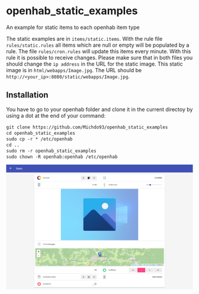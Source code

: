 # openhab_static_examples
An example for static items to each openhab item type

The static examples are in `items/static.items`. With the rule file `rules/static.rules` all items which are null or empty will be populated by a rule. The file `rules/cron.rules` will update this items every minute. With this rule it is possible to receive changes. Please make sure that in both files you should change the `ip address` in the URL for the static image. This static image is in `html/webapps/Image.jpg`. The URL should be `http://<your_ip>:8080/static/webapps/Image.jpg`.

## Installation

You have to go to your openhab folder and clone it in the current directoy by using a dot at the end of your command:

```
git clone https://github.com/Michdo93/openhab_static_examples
cd openhab_static_examples
sudo cp -r * /etc/openhab
cd ..
sudo rm -r openhab_static_examples
sudo chown -R openhab:openhab /etc/openhab
```

![Sitemap](https://raw.githubusercontent.com/Michdo93/openhab_static_examples/master/sitemap.png)
